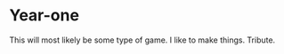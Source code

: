 # Year-one
This will most likely be some type of game. I like to make things. 
                                                                     Tribute.
